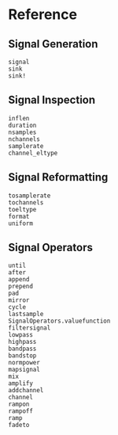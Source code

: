 # Reference

## Signal Generation

```@docs
signal
sink
sink!
```

## Signal Inspection
```@docs
inflen
duration
nsamples
nchannels
samplerate
channel_eltype
```

## Signal Reformatting

```@docs
tosamplerate
tochannels
toeltype
format
uniform
```

## Signal Operators
```@docs
until
after
append
prepend
pad
mirror
cycle
lastsample
SignalOperators.valuefunction
filtersignal
lowpass
highpass
bandpass
bandstop
normpower
mapsignal
mix
amplify
addchannel
channel
rampon
rampoff
ramp
fadeto
```